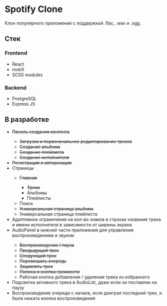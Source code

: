 # Spotify Clone
Клон популярного приложения с поддержкой .flac, .wav и .ogg.

## Стек
### Frontend
<ul>
  <li>React</li>
  <li>mobX</li>
  <li>SCSS modules</li>
</ul>

### Backend
<ul>
  <li>PostgreSQL</li>
  <li>Express JS</li>
</ul>

## В разработке
<ul>
  <li><s>Панель создания контента</s></li>
  <ul>
    <li><s>Загрузка и первоначальное редактирование треков</s></li>
    <li><s>Создание альбома</s></li>
    <li><s>Создание плейлиста</s></li>
    <li><s>Создание исполнителя</s></li>
  </ul>
  <li><s>Регистрация и авторизация</s></li>
  <li>Страницы</li>
  <ul>
    <li><s>Главная</s></li>  
    <ul>
      <li><s>Треки</s></li>
      <li>Альбомы</li>
      <li>Плейлисты</li>
    </ul>
    <li>Поиск</li>
    <li><s>Универсальная страница альбома</s></li>
    <li>Универсальная страница плейлиста</li>
  </ul>
  <li>Адаптивное ограничения на кол-во знаков в строках названия трека и имени исполнителя в зависимости от ширины экрана</li>
  <li>AudioPanel в нижней части приложения для управления воспроизведением и звуком</li>
  <ul>
    <li><s>Воспроизведение / пауза</s></li>
    <li><s>Предыдущий трек</s></li>
    <li><s>Следующий трек</s></li>
    <li><s>Перемешать очередь</s></li>
    <li><s>Зациклить трек</s></li>
    <li><s>Полоса и кнопка громкости</s></li>
    <li>Рабочая кнопка добавления / удаления трека из избранного</li>
  </ul>
  <li>Подсветка активного трека в AudioList, даже если он поставлен на паузу</li>
  <li>Воспроизведение очереди с начала, если доиграл последний трек, и была нажата кнопка воспроизведения</li>
</ul>
